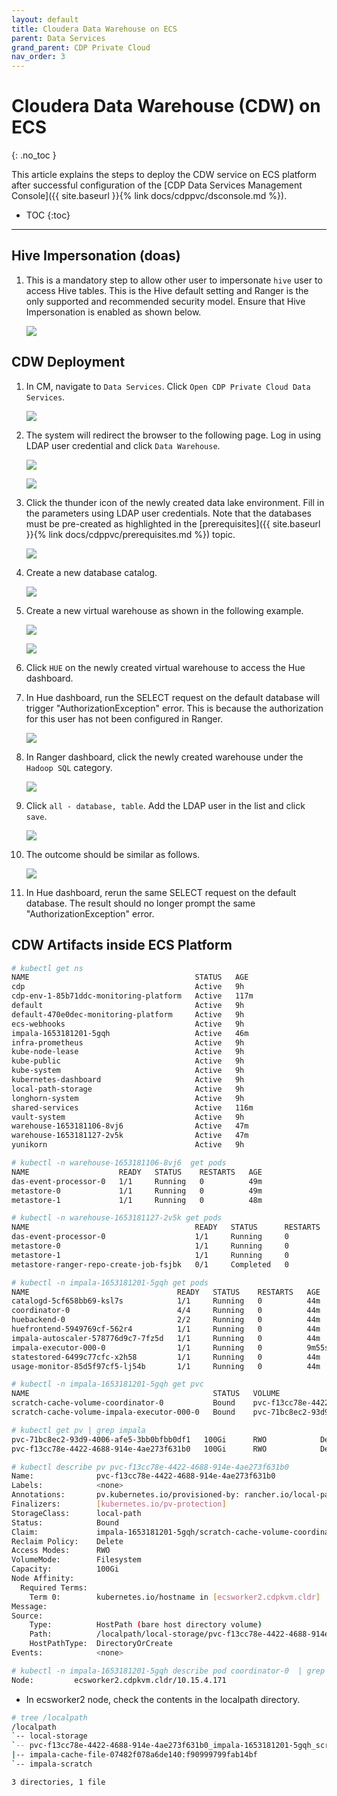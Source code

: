 ```yaml
---
layout: default
title: Cloudera Data Warehouse on ECS
parent: Data Services
grand_parent: CDP Private Cloud
nav_order: 3
---
```


# Cloudera Data Warehouse (CDW) on ECS
{: .no_toc }

This article explains the steps to deploy the CDW service on ECS platform after successful configuration of the [CDP Data Services Management Console]({{ site.baseurl }}{% link docs/cdppvc/dsconsole.md %}).

- TOC
{:toc}

---  


## Hive Impersonation (doas)

1. This is a mandatory step to allow other user to impersonate `hive` user to access Hive tables. This is the Hive default setting and Ranger is the only supported and recommended security model. Ensure that Hive Impersonation is enabled as shown below.

    ![](../../assets/images/cdw/hiveimpersonation.png)  


## CDW Deployment

1. In CM, navigate to `Data Services`. Click `Open CDP Private Cloud Data Services`. 

    ![](../../assets/images/dsconsole/cmds.png)
    
2. The system will redirect the browser to the following page. Log in using LDAP user credential and click `Data Warehouse`.   

    ![](../../assets/images/dsconsole/dslogin1.png)
    
    ![](../../assets/images/dsconsole/dslogin2.png)

3. Click the thunder icon of the newly created data lake environment. Fill in the parameters using LDAP user credentials. Note that the databases must be pre-created as highlighted in the [prerequisites]({{ site.baseurl }}{% link docs/cdppvc/prerequisites.md %}) topic. 

    ![](../../assets/images/cdw/cdw1.png)

4. Create a new database catalog. 

    ![](../../assets/images/cdw/cdw2.png)
    
5. Create a new virtual warehouse as shown in the following example.

    ![](../../assets/images/cdw/cdw3.png)    
    
    ![](../../assets/images/cdw/cdw4.png)   
    
6. Click `HUE` on the newly created virtual warehouse to access the Hue dashboard.

7. In Hue dashboard, run the SELECT request on the default database will trigger "AuthorizationException" error. This is because the authorization for this user has not been configured in Ranger.

    ![](../../assets/images/cdw/cdwranger1.png)   

8. In Ranger dashboard, click the newly created warehouse under the `Hadoop SQL` category.

    ![](../../assets/images/cdw/cdwranger2.png)   
    
9. Click `all - database, table`. Add the LDAP user in the list and click `save`.

    ![](../../assets/images/cdw/cdwranger3.png)   
    
10. The outcome should be similar as follows.   
    
    ![](../../assets/images/cdw/cdwranger4.png)      
    
11. In Hue dashboard, rerun the same SELECT request on the default database. The result should no longer prompt the same "AuthorizationException" error.  
    

## CDW Artifacts inside ECS Platform

```bash
# kubectl get ns
NAME                                     STATUS   AGE
cdp                                      Active   9h
cdp-env-1-85b71ddc-monitoring-platform   Active   117m
default                                  Active   9h
default-470e0dec-monitoring-platform     Active   9h
ecs-webhooks                             Active   9h
impala-1653181201-5gqh                   Active   46m
infra-prometheus                         Active   9h
kube-node-lease                          Active   9h
kube-public                              Active   9h
kube-system                              Active   9h
kubernetes-dashboard                     Active   9h
local-path-storage                       Active   9h
longhorn-system                          Active   9h
shared-services                          Active   116m
vault-system                             Active   9h
warehouse-1653181106-8vj6                Active   47m
warehouse-1653181127-2v5k                Active   47m
yunikorn                                 Active   9h
```
   
```bash   
# kubectl -n warehouse-1653181106-8vj6  get pods
NAME                    READY   STATUS    RESTARTS   AGE
das-event-processor-0   1/1     Running   0          49m
metastore-0             1/1     Running   0          49m
metastore-1             1/1     Running   0          48m
```
   
```bash   
# kubectl -n warehouse-1653181127-2v5k get pods
NAME                                     READY   STATUS      RESTARTS   AGE
das-event-processor-0                    1/1     Running     0          46m
metastore-0                              1/1     Running     0          46m
metastore-1                              1/1     Running     0          45m
metastore-ranger-repo-create-job-fsjbk   0/1     Completed   0          46m
```
   
```bash
# kubectl -n impala-1653181201-5gqh get pods
NAME                                 READY   STATUS    RESTARTS   AGE
catalogd-5cf658bb69-ksl7s            1/1     Running   0          44m
coordinator-0                        4/4     Running   0          44m
huebackend-0                         2/2     Running   0          44m
huefrontend-5949769cf-562r4          1/1     Running   0          44m
impala-autoscaler-578776d9c7-7fz5d   1/1     Running   0          44m
impala-executor-000-0                1/1     Running   0          9m55s
statestored-6499c77cfc-x2h58         1/1     Running   0          44m
usage-monitor-85d5f97cf5-lj54b       1/1     Running   0          44m
```
   
```bash
# kubectl -n impala-1653181201-5gqh get pvc
NAME                                         STATUS   VOLUME                                     CAPACITY   ACCESS MODES   STORAGECLASS   AGE
scratch-cache-volume-coordinator-0           Bound    pvc-f13cc78e-4422-4688-914e-4ae273f631b0   100Gi      RWO            local-path     44m
scratch-cache-volume-impala-executor-000-0   Bound    pvc-71bc8ec2-93d9-4006-afe5-3bb0bfbb0df1   100Gi      RWO            local-path     44m
```

```bash
# kubectl get pv | grep impala
pvc-71bc8ec2-93d9-4006-afe5-3bb0bfbb0df1   100Gi      RWO            Delete           Bound    impala-1653181201-5gqh/scratch-cache-volume-impala-executor-000-0                                                       local-path              46m
pvc-f13cc78e-4422-4688-914e-4ae273f631b0   100Gi      RWO            Delete           Bound    impala-1653181201-5gqh/scratch-cache-volume-coordinator-0                                                               local-path              46m
```

```bash
# kubectl describe pv pvc-f13cc78e-4422-4688-914e-4ae273f631b0
Name:              pvc-f13cc78e-4422-4688-914e-4ae273f631b0
Labels:            <none>
Annotations:       pv.kubernetes.io/provisioned-by: rancher.io/local-path
Finalizers:        [kubernetes.io/pv-protection]
StorageClass:      local-path
Status:            Bound
Claim:             impala-1653181201-5gqh/scratch-cache-volume-coordinator-0
Reclaim Policy:    Delete
Access Modes:      RWO
VolumeMode:        Filesystem
Capacity:          100Gi
Node Affinity:     
  Required Terms:  
    Term 0:        kubernetes.io/hostname in [ecsworker2.cdpkvm.cldr]
Message:           
Source:
    Type:          HostPath (bare host directory volume)
    Path:          /localpath/local-storage/pvc-f13cc78e-4422-4688-914e-4ae273f631b0_impala-1653181201-5gqh_scratch-cache-volume-coordinator-0
    HostPathType:  DirectoryOrCreate
Events:            <none>
```

```bash
# kubectl -n impala-1653181201-5gqh describe pod coordinator-0  | grep -i Node:
Node:         ecsworker2.cdpkvm.cldr/10.15.4.171
```

- In ecsworker2 node, check the contents in the localpath directory.

```bash
# tree /localpath
/localpath
`-- local-storage
`-- pvc-f13cc78e-4422-4688-914e-4ae273f631b0_impala-1653181201-5gqh_scratch-cache-volume-coordinator-0
|-- impala-cache-file-07482f078a6de140:f90999799fab14bf
`-- impala-scratch

3 directories, 1 file
```
